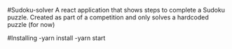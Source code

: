﻿#Sudoku-solver
A react application that shows steps to complete a Sudoku puzzle. 
Created as part of a competition and only solves a hardcoded puzzle (for now)

#Installing
-yarn install
-yarn start